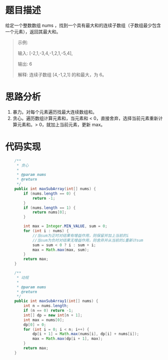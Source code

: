 # 题目描述
给定一个整数数组 nums ，找到一个具有最大和的连续子数组（子数组最少包含一个元素），返回其最大和。
> 
> 示例:
> 
> 输入: [-2,1,-3,4,-1,2,1,-5,4],
> 
> 输出: 6
> 
> 解释: 连续子数组 [4,-1,2,1] 的和最大，为 6。

# 思路分析
1. 暴力。对每个元素遍历找最大连续数组和。
2. 贪心。遍历数组计算元素和，当元素和 < 0，直接舍弃，选择当前元素重新计算元素和。> 0，就加上当前元素，更新 max。


# 代码实现
```java
    /**
     * 贪心
     *
     * @param nums
     * @return
     */
    public int maxSubArray(int[] nums) {
        if (nums.length == 0) {
            return -1;
        }
        if (nums.length == 1) {
            return nums[0];
        }

        int max = Integer.MIN_VALUE, sum = 0;
        for (int i : nums) {
            //当sum为正时对结果有增益作用，则保留并加上当前的i
            //当sum为负时对结果无增益作用，则舍弃并从当前的i重新计sum
            sum = sum < 0 ? i : sum + i;
            max = Math.max(max, sum);
        }
        return max;
    }

    /**
     * 动规
     *
     * @param nums
     * @return
     */
    public int maxSubArray1(int[] nums) {
        int n = nums.length;
        if (n == 0) return -1;
        int[] dp = new int[n + 1];
        int max = nums[0];
        dp[0] = 0;
        for (int i = 0; i < n; i++) {
            dp[i + 1] = Math.max(nums[i], dp[i] + nums[i]);
            max = Math.max(dp[i + 1], max);
        }
        return max;
    }
```